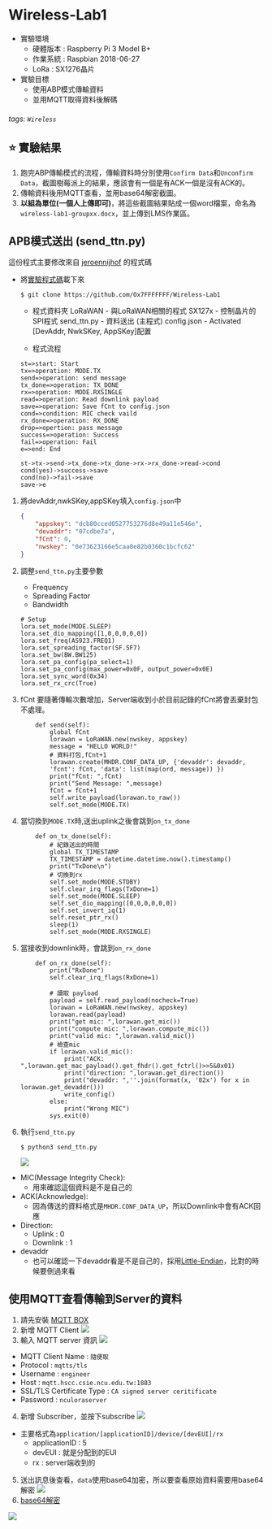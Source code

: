 # Wireless-Lab1
* 實驗環境
    * 硬體版本 : Raspberry Pi 3 Model B+
    * 作業系統 : Raspbian 2018-06-27
    * LoRa : SX1276晶片
* 實驗目標
    * 使用ABP模式傳輸資料
    * 並用MQTT取得資料後解碼
###### tags: `Wireless`

## :star: 實驗結果
1. 跑完ABP傳輸模式的流程，傳輸資料時分別使用`Confirm Data`和`Unconfirm Data`，截圖樹莓派上的結果，應該會有一個是有ACK一個是沒有ACK的。
2. 傳輸資料後用MQTT查看，並用base64解密截圖。
3. **以組為單位(一個人上傳即可)**，將這些截圖結果貼成一個word檔案，命名為`wireless-lab1-groupxx.docx`，並上傳到LMS作業區。


## APB模式送出 (send_ttn.py)
這份程式主要修改來自 [jeroennijhof](https://github.com/jeroennijhof/LoRaWAN) 的程式碼
* 將[實驗程式碼](https://github.com/Ox7FFFFFFF/Wireless-Lab1)載下來
    ```shell
    $ git clone https://github.com/Ox7FFFFFFF/Wireless-Lab1
    ```

    * 程式資料夾
    <i class="fa fa-folder-open"></i> LoRaWAN - 與LoRaWAN相關的程式
    <i class="fa fa-folder-open"></i> SX127x - 控制晶片的SPI程式
    <i class="fa fa-file-text"></i> send_ttn.py - 資料送出 (主程式)
    <i class="fa fa-file-text"></i> config.json - Activated [DevAddr, NwkSKey, AppSKey]配置

    * 程式流程
    ```flow
    st=>start: Start
    tx=>operation: MODE.TX
    send=>operation: send message
    tx_done=>operation: TX_DONE
    rx=>operation: MODE.RXSINGLE
    read=>operation: Read downlink payload
    save=>operation: Save fCnt to config.json
    cond=>condition: MIC check vaild
    rx_done=>operation: RX_DONE
    drop=>opertion: pass message
    success=>operation: Success
    fail=>operation: Fail
    e=>end: End
    
    st->tx->send->tx_done->tx_done->rx->rx_done->read->cond
    cond(yes)->success->save
    cond(no)->fail->save
    save->e
    ```

1. 將devAddr,nwkSKey,appSKey填入`config.json`中
    ```json
    {
        "appskey": "dcb80cced0527753276d8e49a11e546e",
        "devaddr": "07cdbe7a",
        "fCnt": 0,
        "nwskey": "0e73623166e5caa0e82b0360c1bcfc62"
    }
    ```

3. 調整`send_ttn.py`主要參數
    * Frequency 
    * Spreading Factor
    * Bandwidth
    ``` python=114
    # Setup
    lora.set_mode(MODE.SLEEP)
    lora.set_dio_mapping([1,0,0,0,0,0])
    lora.set_freq(AS923.FREQ1)
    lora.set_spreading_factor(SF.SF7)
    lora.set_bw(BW.BW125)
    lora.set_pa_config(pa_select=1)
    lora.set_pa_config(max_power=0x0F, output_power=0x0E)
    lora.set_sync_word(0x34)
    lora.set_rx_crc(True)
    ```

4. fCnt 要隨著傳輸次數增加，Server端收到小於目前記錄的fCnt將會丟棄封包不處理。
    ```python=56
        def send(self):
            global fCnt
            lorawan = LoRaWAN.new(nwskey, appskey)
            message = "HELLO WORLD!"
            # 資料打包,fCnt+1
            lorawan.create(MHDR.CONF_DATA_UP, {'devaddr': devaddr, 
            'fcnt': fCnt, 'data': list(map(ord, message)) })
            print("fCnt: ",fCnt)
            print("Send Message: ",message)
            fCnt = fCnt+1
            self.write_payload(lorawan.to_raw())
            self.set_mode(MODE.TX)
    ```
5. 當切換到`MODE.TX`時,送出uplink之後會跳到`on_tx_done`
    ```python=21
        def on_tx_done(self):
            # 紀錄送出的時間
            global TX_TIMESTAMP
            TX_TIMESTAMP = datetime.datetime.now().timestamp()
            print("TxDone\n")
            # 切換到rx
            self.set_mode(MODE.STDBY)
            self.clear_irq_flags(TxDone=1)
            self.set_mode(MODE.SLEEP)
            self.set_dio_mapping([0,0,0,0,0,0])
            self.set_invert_iq(1)
            self.reset_ptr_rx()
            sleep(1)
            self.set_mode(MODE.RXSINGLE)
    ```
6. 當接收到downlink時，會跳到`on_rx_done`
    ```python=
        def on_rx_done(self):
            print("RxDone")
            self.clear_irq_flags(RxDone=1)

            # 讀取 payload
            payload = self.read_payload(nocheck=True)
            lorawan = LoRaWAN.new(nwskey, appskey)
            lorawan.read(payload)
            print("get mic: ",lorawan.get_mic())
            print("compute mic: ",lorawan.compute_mic())
            print("valid mic: ",lorawan.valid_mic())
            # 檢查mic
            if lorawan.valid_mic():
                print("ACK: ",lorawan.get_mac_payload().get_fhdr().get_fctrl()>>5&0x01)
                print("direction: ",lorawan.get_direction())
                print("devaddr: ",''.join(format(x, '02x') for x in lorawan.get_devaddr()))
                write_config()
            else:
                print("Wrong MIC")
            sys.exit(0)
    ```
7. 執行`send_ttn.py`
    ```shell
    $ python3 send_ttn.py
    ```
    ![](https://i.imgur.com/KlXRgCd.png)
* MIC(Message Integrity Check):
    * 用來確認這個資料是不是自己的
* ACK(Acknowledge):
    * 因為傳送的資料格式是`MHDR.CONF_DATA_UP`，所以Downlink中會有ACK回應
* Direction:
    * Uplink : 0
    * Downlink : 1
* devaddr
    * 也可以確認一下devaddr看是不是自己的，採用[Little-Endian](https://zh.wikipedia.org/wiki/%E5%AD%97%E8%8A%82%E5%BA%8F)，比對的時候要倒過來看

## 使用MQTT查看傳輸到Server的資料
1. 請先安裝 [MQTT BOX](http://workswithweb.com/html/mqttbox/installing_apps.html#install_on_windows)
2. 新增 MQTT Client
![](https://i.imgur.com/TkaruZV.png)
3. 輸入 MQTT server 資訊
![](https://i.imgur.com/WYFFKcx.png)
* MQTT Client Name : `隨便取`
* Protocol : `mqtts/tls`
* Username : `engineer`
* Host : `mqtt.hscc.csie.ncu.edu.tw:1883`
* SSL/TLS Certificate Type : `CA signed server ceritificate`
* Password : `nculoraserver`
4. 新增 Subscriber，並按下subscribe
![](https://i.imgur.com/tLToON5.png)
* 主要格式為`application/[applicationID]/device/[devEUI]/rx`
    * applicationID : 5
    * devEUI : 就是分配到的EUI
    * rx : server端收到的
5. 送出訊息後查看，`data`使用base64加密，所以要查看原始資料需要用base64解密
![](https://i.imgur.com/229s4g4.png)
6. [base64解密](https://www.base64decode.org/)

![](https://i.imgur.com/amPBVso.png)





